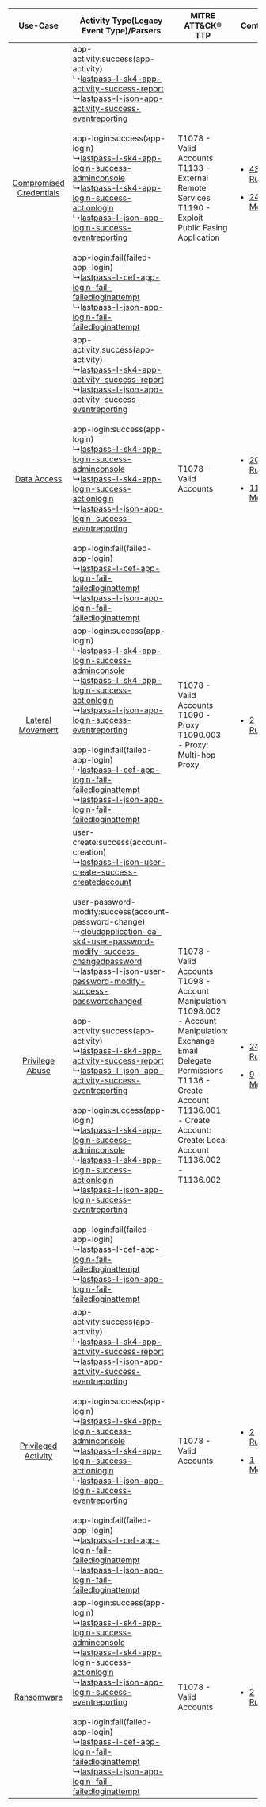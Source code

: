 |    Use-Case    | Activity Type(Legacy Event Type)/Parsers    | MITRE ATT&CK® TTP    | Content    |
|:----:| ---- | ---- | ---- |
| [Compromised Credentials](../../../UseCases/uc_compromised_credentials.md) |  app-activity:success(app-activity)<br> ↳[lastpass-l-sk4-app-activity-success-report](Ps/pC_lastpasslsk4appactivitysuccessreport.md)<br> ↳[lastpass-l-json-app-activity-success-eventreporting](Ps/pC_lastpassljsonappactivitysuccesseventreporting.md)<br><br> app-login:success(app-login)<br> ↳[lastpass-l-sk4-app-login-success-adminconsole](Ps/pC_lastpasslsk4apploginsuccessadminconsole.md)<br> ↳[lastpass-l-sk4-app-login-success-actionlogin](Ps/pC_lastpasslsk4apploginsuccessactionlogin.md)<br> ↳[lastpass-l-json-app-login-success-eventreporting](Ps/pC_lastpassljsonapploginsuccesseventreporting.md)<br><br> app-login:fail(failed-app-login)<br> ↳[lastpass-l-cef-app-login-fail-failedloginattempt](Ps/pC_lastpasslcefapploginfailfailedloginattempt.md)<br> ↳[lastpass-l-json-app-login-fail-failedloginattempt](Ps/pC_lastpassljsonapploginfailfailedloginattempt.md)<br>    | T1078 - Valid Accounts<br>T1133 - External Remote Services<br>T1190 - Exploit Public Fasing Application<br>    | [<ul><li>43 Rules</li></ul><ul><li>24 Models</li></ul>](RM/r_m_lastpass_lastpass_Compromised_Credentials.md) |
|    [Data Access](../../../UseCases/uc_data_access.md)    |  app-activity:success(app-activity)<br> ↳[lastpass-l-sk4-app-activity-success-report](Ps/pC_lastpasslsk4appactivitysuccessreport.md)<br> ↳[lastpass-l-json-app-activity-success-eventreporting](Ps/pC_lastpassljsonappactivitysuccesseventreporting.md)<br><br> app-login:success(app-login)<br> ↳[lastpass-l-sk4-app-login-success-adminconsole](Ps/pC_lastpasslsk4apploginsuccessadminconsole.md)<br> ↳[lastpass-l-sk4-app-login-success-actionlogin](Ps/pC_lastpasslsk4apploginsuccessactionlogin.md)<br> ↳[lastpass-l-json-app-login-success-eventreporting](Ps/pC_lastpassljsonapploginsuccesseventreporting.md)<br><br> app-login:fail(failed-app-login)<br> ↳[lastpass-l-cef-app-login-fail-failedloginattempt](Ps/pC_lastpasslcefapploginfailfailedloginattempt.md)<br> ↳[lastpass-l-json-app-login-fail-failedloginattempt](Ps/pC_lastpassljsonapploginfailfailedloginattempt.md)<br>    | T1078 - Valid Accounts<br>    | [<ul><li>20 Rules</li></ul><ul><li>11 Models</li></ul>](RM/r_m_lastpass_lastpass_Data_Access.md)    |
|        [Lateral Movement](../../../UseCases/uc_lateral_movement.md)        |  app-login:success(app-login)<br> ↳[lastpass-l-sk4-app-login-success-adminconsole](Ps/pC_lastpasslsk4apploginsuccessadminconsole.md)<br> ↳[lastpass-l-sk4-app-login-success-actionlogin](Ps/pC_lastpasslsk4apploginsuccessactionlogin.md)<br> ↳[lastpass-l-json-app-login-success-eventreporting](Ps/pC_lastpassljsonapploginsuccesseventreporting.md)<br><br> app-login:fail(failed-app-login)<br> ↳[lastpass-l-cef-app-login-fail-failedloginattempt](Ps/pC_lastpasslcefapploginfailfailedloginattempt.md)<br> ↳[lastpass-l-json-app-login-fail-failedloginattempt](Ps/pC_lastpassljsonapploginfailfailedloginattempt.md)<br>    | T1078 - Valid Accounts<br>T1090 - Proxy<br>T1090.003 - Proxy: Multi-hop Proxy<br>    | [<ul><li>2 Rules</li></ul>](RM/r_m_lastpass_lastpass_Lateral_Movement.md)    |
|         [Privilege Abuse](../../../UseCases/uc_privilege_abuse.md)         |  user-create:success(account-creation)<br> ↳[lastpass-l-json-user-create-success-createdaccount](Ps/pC_lastpassljsonusercreatesuccesscreatedaccount.md)<br><br> user-password-modify:success(account-password-change)<br> ↳[cloudapplication-ca-sk4-user-password-modify-success-changedpassword](Ps/pC_cloudapplicationcask4userpasswordmodifysuccesschangedpassword.md)<br> ↳[lastpass-l-json-user-password-modify-success-passwordchanged](Ps/pC_lastpassljsonuserpasswordmodifysuccesspasswordchanged.md)<br><br> app-activity:success(app-activity)<br> ↳[lastpass-l-sk4-app-activity-success-report](Ps/pC_lastpasslsk4appactivitysuccessreport.md)<br> ↳[lastpass-l-json-app-activity-success-eventreporting](Ps/pC_lastpassljsonappactivitysuccesseventreporting.md)<br><br> app-login:success(app-login)<br> ↳[lastpass-l-sk4-app-login-success-adminconsole](Ps/pC_lastpasslsk4apploginsuccessadminconsole.md)<br> ↳[lastpass-l-sk4-app-login-success-actionlogin](Ps/pC_lastpasslsk4apploginsuccessactionlogin.md)<br> ↳[lastpass-l-json-app-login-success-eventreporting](Ps/pC_lastpassljsonapploginsuccesseventreporting.md)<br><br> app-login:fail(failed-app-login)<br> ↳[lastpass-l-cef-app-login-fail-failedloginattempt](Ps/pC_lastpasslcefapploginfailfailedloginattempt.md)<br> ↳[lastpass-l-json-app-login-fail-failedloginattempt](Ps/pC_lastpassljsonapploginfailfailedloginattempt.md)<br> | T1078 - Valid Accounts<br>T1098 - Account Manipulation<br>T1098.002 - Account Manipulation: Exchange Email Delegate Permissions<br>T1136 - Create Account<br>T1136.001 - Create Account: Create: Local Account<br>T1136.002 - T1136.002<br> | [<ul><li>24 Rules</li></ul><ul><li>9 Models</li></ul>](RM/r_m_lastpass_lastpass_Privilege_Abuse.md)          |
|     [Privileged Activity](../../../UseCases/uc_privileged_activity.md)     |  app-activity:success(app-activity)<br> ↳[lastpass-l-sk4-app-activity-success-report](Ps/pC_lastpasslsk4appactivitysuccessreport.md)<br> ↳[lastpass-l-json-app-activity-success-eventreporting](Ps/pC_lastpassljsonappactivitysuccesseventreporting.md)<br><br> app-login:success(app-login)<br> ↳[lastpass-l-sk4-app-login-success-adminconsole](Ps/pC_lastpasslsk4apploginsuccessadminconsole.md)<br> ↳[lastpass-l-sk4-app-login-success-actionlogin](Ps/pC_lastpasslsk4apploginsuccessactionlogin.md)<br> ↳[lastpass-l-json-app-login-success-eventreporting](Ps/pC_lastpassljsonapploginsuccesseventreporting.md)<br><br> app-login:fail(failed-app-login)<br> ↳[lastpass-l-cef-app-login-fail-failedloginattempt](Ps/pC_lastpasslcefapploginfailfailedloginattempt.md)<br> ↳[lastpass-l-json-app-login-fail-failedloginattempt](Ps/pC_lastpassljsonapploginfailfailedloginattempt.md)<br>    | T1078 - Valid Accounts<br>    | [<ul><li>2 Rules</li></ul><ul><li>1 Models</li></ul>](RM/r_m_lastpass_lastpass_Privileged_Activity.md)       |
|    [Ransomware](../../../UseCases/uc_ransomware.md)    |  app-login:success(app-login)<br> ↳[lastpass-l-sk4-app-login-success-adminconsole](Ps/pC_lastpasslsk4apploginsuccessadminconsole.md)<br> ↳[lastpass-l-sk4-app-login-success-actionlogin](Ps/pC_lastpasslsk4apploginsuccessactionlogin.md)<br> ↳[lastpass-l-json-app-login-success-eventreporting](Ps/pC_lastpassljsonapploginsuccesseventreporting.md)<br><br> app-login:fail(failed-app-login)<br> ↳[lastpass-l-cef-app-login-fail-failedloginattempt](Ps/pC_lastpasslcefapploginfailfailedloginattempt.md)<br> ↳[lastpass-l-json-app-login-fail-failedloginattempt](Ps/pC_lastpassljsonapploginfailfailedloginattempt.md)<br>    | T1078 - Valid Accounts<br>    | [<ul><li>2 Rules</li></ul>](RM/r_m_lastpass_lastpass_Ransomware.md)    |